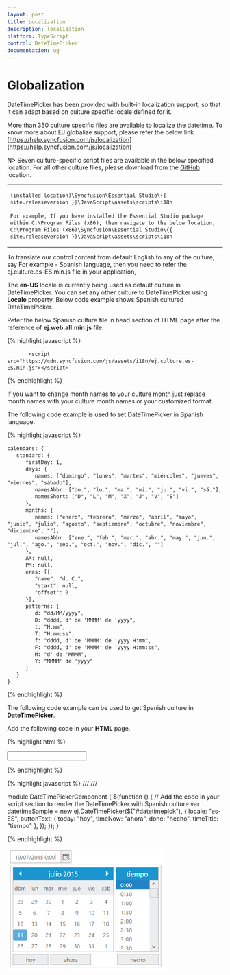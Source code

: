 ```yaml
---
layout: post
title: Localization
description: localization
platform: TypeScript
control: DateTimePicker
documentation: ug
---
```


# Globalization

DateTimePicker has been provided with built-in localization support, so that it can adapt based on culture specific locale defined for it. 

More than 350 culture specific files are available to localize the datetime. To know more about EJ globalize support, please refer the below link      
 [https://help.syncfusion.com/js/localization](https://help.syncfusion.com/js/localization) 

N> Seven culture-specific script files are available in the below specified location. For all other culture files, please download from the [GitHub](https://github.com/syncfusion/ej-global/tree/master/i18n) location.

<table>
<tr>
<td>

    (installed location)\Syncfusion\Essential Studio\{{ site.releaseversion }}\JavaScript\assets\scripts\i18n

    For example, If you have installed the Essential Studio package within C:\Program Files (x86), then navigate to the below location, 
    C:\Program Files (x86)\Syncfusion\Essential Studio\{{ site.releaseversion }}\JavaScript\assets\scripts\i18n

</td></tr>
</table>
To translate our control content from default English to any of the culture, say For example - Spanish language, then you need to refer the ej.culture.es-ES.min.js file in your application,

The **en-US** locale is currently being used as default culture in DateTimePicker. You can set any other culture to DateTimePicker using **Locale** property. Below code example shows Spanish cultured DateTimePicker.

Refer the below Spanish culture file in head section of HTML page after the reference of **ej.web.all.min.js** file.

 {% highlight javascript %}
   
           <script src="https://cdn.syncfusion.com/js/assets/i18n/ej.culture.es-ES.min.js"></script>
                
 {% endhighlight %}

If you want to change month names to your culture month just replace month names with your culture month names or your customized format.

The following code example is used to set DateTimePicker in Spanish language.

{% highlight javascript %}

    calendars: {
       standard: {
          firstDay: 1,
          days: {
             names: ["domingo", "lunes", "martes", "miércoles", "jueves", "viernes", "sábado"],
             namesAbbr: ["do.", "lu.", "ma.", "mi.", "ju.", "vi.", "sá."],
             namesShort: ["D", "L", "M", "X", "J", "V", "S"]
          },
          months: {
             names: ["enero", "febrero", "marzo", "abril", "mayo", "junio", "julio", "agosto", "septiembre", "octubre", "noviembre", "diciembre", ""],
             namesAbbr: ["ene.", "feb.", "mar.", "abr.", "may.", "jun.", "jul.", "ago.", "sep.", "oct.", "nov.", "dic.", ""]
          },
          AM: null,
          PM: null,
          eras: [{
             "name": "d. C.",
             "start": null,
             "offset": 0
          }],
          patterns: {
             d: "dd/MM/yyyy",
             D: "dddd, d' de 'MMMM' de 'yyyy",
             t: "H:mm",
             T: "H:mm:ss",
             f: "dddd, d' de 'MMMM' de 'yyyy H:mm",
             F: "dddd, d' de 'MMMM' de 'yyyy H:mm:ss",
             M: "d' de 'MMMM",
             Y: "MMMM' de 'yyyy"
          }
       }
    }

{% endhighlight %}



The following code example can be used to get Spanish culture in **DateTimePicker**.

Add the following code in your **HTML** page.


{% highlight html %}
  
<div class="control">
   <input type="text" id="dateTime" />
</div>

{% endhighlight %}


{% highlight javascript %}
/// <reference path="tsfiles/jquery.d.ts" />
/// <reference path="tsfiles/ej.web.all.d.ts" />

module DateTimePickerComponent {
    $(function () {
    // Add the code in your script section to render the DateTimePicker with Spanish culture
    var datetimeSample = new ej.DateTimePicker($("#datetimepick"), {
       locale: "es-ES",
       buttonText: { today: "hoy", timeNow: "ahora", done: "hecho", timeTitle: "tiempo" },
    });
    });
}

{% endhighlight %}

![](Globalization_images/Globalization_img1.png)

